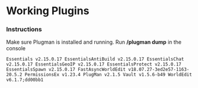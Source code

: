 # Working Plugins

### Instructions

Make sure Plugman is installed and running.
Run **/plugman dump** in the console

``
Essentials v2.15.0.17
EssentialsAntiBuild v2.15.0.17
EssentialsChat v2.15.0.17
EssentialsGeoIP v2.15.0.17
EssentialsProtect v2.15.0.17
EssentialsSpawn v2.15.0.17
FastAsyncWorldEdit v18.07.27-3ed2e57-1163-20.5.2
PermissionsEx v1.23.4
PlugMan v2.1.5
Vault v1.5.6-b49
WorldEdit v6.1.7;dd00bb1
``
